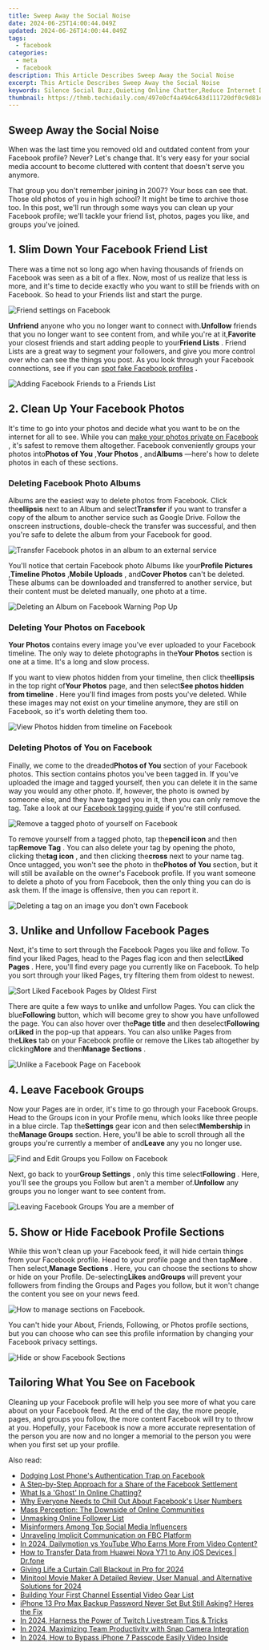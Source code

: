 ```yaml
---
title: Sweep Away the Social Noise
date: 2024-06-25T14:00:44.049Z
updated: 2024-06-26T14:00:44.049Z
tags:
  - facebook
categories:
  - meta
  - facebook
description: This Article Describes Sweep Away the Social Noise
excerpt: This Article Describes Sweep Away the Social Noise
keywords: Silence Social Buzz,Quieting Online Chatter,Reduce Internet Distractions,Clear Digital Clutter,Mute Social Media,Eliminate Web Noise,Peaceful Online Space
thumbnail: https://thmb.techidaily.com/497e0cf4a494c643d111720df0c9d81e356ffb4889a6eb2b11c281fd2cb5d878.jpg
---
```


## Sweep Away the Social Noise

 When was the last time you removed old and outdated content from your Facebook profile? Never? Let's change that. It's very easy for your social media account to become cluttered with content that doesn't serve you anymore.

 That group you don't remember joining in 2007? Your boss can see that. Those old photos of you in high school? It might be time to archive those too. In this post, we'll run through some ways you can clean up your Facebook profile; we'll tackle your friend list, photos, pages you like, and groups you've joined.

## 1\. Slim Down Your Facebook Friend List

 There was a time not so long ago when having thousands of friends on Facebook was seen as a bit of a flex. Now, most of us realize that less is more, and it's time to decide exactly who you want to still be friends with on Facebook. So head to your Friends list and start the purge.

![Friend settings on Facebook](https://static1.makeuseofimages.com/wordpress/wp-content/uploads/2022/09/blur-photocom_1662729376.jpg)

**Unfriend** anyone who you no longer want to connect with.**Unfollow** friends that you no longer want to see content from, and while you're at it,**Favorite** your closest friends and start adding people to your**Friend Lists** . Friend Lists are a great way to segment your followers, and give you more control over who can see the things you post. As you look through your Facebook connections, see if you can [spot fake Facebook profiles](https://www.makeuseof.com/tag/spot-fake-facebook-account-stay-safe-weekly-facebook-tips/) **.**

![Adding Facebook Friends to a Friends List](https://static1.makeuseofimages.com/wordpress/wp-content/uploads/2022/09/blur-photocom_1662729286.jpg)

## 2\. Clean Up Your Facebook Photos

 It's time to go into your photos and decide what you want to be on the internet for all to see. While you can [make your photos private on Facebook](https://www.makeuseof.com/how-to-make-photos-private-on-facebook/) , it's safest to remove them altogether. Facebook conveniently groups your photos into**Photos of You** ,**Your Photos** , and**Albums** —here's how to delete photos in each of these sections.

### Deleting Facebook Photo Albums

 Albums are the easiest way to delete photos from Facebook. Click the**ellipsis** next to an Album and select**Transfer** if you want to transfer a copy of the album to another service such as Google Drive. Follow the onscreen instructions, double-check the transfer was successful, and then you're safe to delete the album from your Facebook for good.

![Transfer Facebook photos in an album to an external service](https://static1.makeuseofimages.com/wordpress/wp-content/uploads/2022/09/blur-photocom_1662729197.jpg)

 You'll notice that certain Facebook photo Albums like your**Profile Pictures** ,**Timeline Photos** ,**Mobile Uploads** , and**Cover Photos** can't be deleted. These albums can be downloaded and transferred to another service, but their content must be deleted manually, one photo at a time.

![Deleting an Album on Facebook Warning Pop Up](https://static1.makeuseofimages.com/wordpress/wp-content/uploads/2022/09/blur-photocom_1662729222.jpg)

### Deleting Your Photos on Facebook

**Your Photos** contains every image you've ever uploaded to your Facebook timeline. The only way to delete photographs in the**Your Photos** section is one at a time. It's a long and slow process.

 If you want to view photos hidden from your timeline, then click the**ellipsis** in the top right of**Your Photos** page, and then select**See photos hidden from timeline** . Here you'll find images from posts you've deleted. While these images may not exist on your timeline anymore, they are still on Facebook, so it's worth deleting them too.

![View Photos hidden from timeline on Facebook](https://static1.makeuseofimages.com/wordpress/wp-content/uploads/2022/09/blur-photocom_1662729155.jpg)

### Deleting Photos of You on Facebook

 Finally, we come to the dreaded**Photos of You** section of your Facebook photos. This section contains photos you've been tagged in. If you've uploaded the image and tagged yourself, then you can delete it in the same way you would any other photo. If, however, the photo is owned by someone else, and they have tagged you in it, then you can only remove the tag. Take a look at our [Facebook tagging guide](https://www.makeuseof.com/tag/3-things-you-need-to-know-about-photo-tagging-in-facebook/) if you're still confused.

![Remove a tagged photo of yourself on Facebook](https://static1.makeuseofimages.com/wordpress/wp-content/uploads/2022/09/blur-photocom_1662729047.jpg)

 To remove yourself from a tagged photo, tap the**pencil icon** and then tap**Remove Tag** . You can also delete your tag by opening the photo, clicking the**tag icon** , and then clicking the**cross** next to your name tag. Once untagged, you won't see the photo in the**Photos of You** section, but it will still be available on the owner's Facebook profile. If you want someone to delete a photo of you from Facebook, then the only thing you can do is ask them. If the image is offensive, then you can report it.

![Deleting a tag on an image you don't own Facebook](https://static1.makeuseofimages.com/wordpress/wp-content/uploads/2022/09/blur-photocom_1662729089.jpg)

## 3\. Unlike and Unfollow Facebook Pages

 Next, it's time to sort through the Facebook Pages you like and follow. To find your liked Pages, head to the Pages flag icon and then select**Liked Pages** . Here, you'll find every page you currently like on Facebook. To help you sort through your liked Pages, try filtering them from oldest to newest.

![Sort Liked Facebook Pages by Oldest First](https://static1.makeuseofimages.com/wordpress/wp-content/uploads/2022/09/blur-photocom_1662729001.jpg)

 There are quite a few ways to unlike and unfollow Pages. You can click the blue**Following** button, which will become grey to show you have unfollowed the page. You can also hover over the**Page title** and then deselect**Following** or**Liked** in the pop-up that appears. You can also unlike Pages from the**Likes** tab on your Facebook profile or remove the Likes tab altogether by clicking**More** and then**Manage Sections** .

![Unlike a Facebook Page on Facebook](https://static1.makeuseofimages.com/wordpress/wp-content/uploads/2022/09/blur-photocom_1662728904.jpg)

## 4\. Leave Facebook Groups

 Now your Pages are in order, it's time to go through your Facebook Groups. Head to the Groups icon in your Profile menu, which looks like three people in a blue circle. Tap the**Settings** gear icon and then select**Membership** in the**Manage Groups** section. Here, you'll be able to scroll through all the groups you're currently a member of and**Leave** any you no longer use.

![Find and Edit Groups you Follow on Facebook](https://static1.makeuseofimages.com/wordpress/wp-content/uploads/2022/09/blur-photocom_1662728697.jpg)

 Next, go back to your**Group Settings** , only this time select**Following** . Here, you'll see the groups you Follow but aren't a member of.**Unfollow** any groups you no longer want to see content from.

![Leaving Facebook Groups You are a member of](https://static1.makeuseofimages.com/wordpress/wp-content/uploads/2022/09/blur-photocom_1662728617.jpg)

## 5\. Show or Hide Facebook Profile Sections

 While this won't clean up your Facebook feed, it will hide certain things from your Facebook profile. Head to your profile page and then tap**More** . Then select,**Manage Sections** . Here, you can choose the sections to show or hide on your Profile. De-selecting**Likes** and**Groups** will prevent your followers from finding the Groups and Pages you follow, but it won't change the content you see on your news feed.

![How to manage sections on Facebook.](https://static1.makeuseofimages.com/wordpress/wp-content/uploads/2022/09/blur-photocom_1662728566.jpg)

 You can't hide your About, Friends, Following, or Photos profile sections, but you can choose who can see this profile information by changing your Facebook privacy settings.

![Hide or show Facebook Sections](https://static1.makeuseofimages.com/wordpress/wp-content/uploads/2022/09/blur-photocom_1662728521.jpg)

## Tailoring What You See on Facebook

 Cleaning up your Facebook profile will help you see more of what you care about on your Facebook feed. At the end of the day, the more people, pages, and groups you follow, the more content Facebook will try to throw at you. Hopefully, your Facebook is now a more accurate representation of the person you are now and no longer a memorial to the person you were when you first set up your profile.


<ins class="adsbygoogle"
     style="display:block"
     data-ad-format="autorelaxed"
     data-ad-client="ca-pub-7571918770474297"
     data-ad-slot="1223367746"></ins>



<ins class="adsbygoogle"
     style="display:block"
     data-ad-client="ca-pub-7571918770474297"
     data-ad-slot="8358498916"
     data-ad-format="auto"
     data-full-width-responsive="true"></ins>

<span class="atpl-alsoreadstyle">Also read:</span>
<div><ul>
<li><a href="https://facebook.techidaily.com/dodging-lost-phones-authentication-trap-on-facebook/"><u>Dodging Lost Phone's Authentication Trap on Facebook</u></a></li>
<li><a href="https://facebook.techidaily.com/a-step-by-step-approach-for-a-share-of-the-facebook-settlement/"><u>A Step-by-Step Approach for a Share of the Facebook Settlement</u></a></li>
<li><a href="https://facebook.techidaily.com/what-is-a-ghost-in-online-chatting/"><u>What Is a 'Ghost' In Online Chatting?</u></a></li>
<li><a href="https://facebook.techidaily.com/why-everyone-needs-to-chill-out-about-facebooks-user-numbers/"><u>Why Everyone Needs to Chill Out About Facebook's User Numbers</u></a></li>
<li><a href="https://facebook.techidaily.com/mass-perception-the-downside-of-online-communities/"><u>Mass Perception: The Downside of Online Communities</u></a></li>
<li><a href="https://facebook.techidaily.com/unmasking-online-follower-list/"><u>Unmasking Online Follower List</u></a></li>
<li><a href="https://facebook.techidaily.com/misinformers-among-top-social-media-influencers/"><u>Misinformers Among Top Social Media Influencers</u></a></li>
<li><a href="https://facebook.techidaily.com/unraveling-implicit-communication-on-fbc-platform/"><u>Unraveling Implicit Communication on FBC Platform</u></a></li>
<li><a href="https://youtube-clips.techidaily.com/in-2024-dailymotion-vs-youtube-who-earns-more-from-video-content/"><u>In 2024, Dailymotion vs YouTube  Who Earns More From Video Content?</u></a></li>
<li><a href="https://android-transfer.techidaily.com/how-to-transfer-data-from-huawei-nova-y71-to-any-ios-devices-drfone-by-drfone-transfer-from-android-transfer-from-android/"><u>How to Transfer Data from Huawei Nova Y71 to Any iOS Devices | Dr.fone</u></a></li>
<li><a href="https://some-techniques.techidaily.com/giving-life-a-curtain-call-blackout-in-pro-for-2024/"><u>Giving Life a Curtain Call  Blackout in Pro for 2024</u></a></li>
<li><a href="https://ai-video-apps.techidaily.com/minitool-movie-maker-a-detailed-review-user-manual-and-alternative-solutions-for-2024/"><u>Minitool Movie Maker A Detailed Review, User Manual, and Alternative Solutions for 2024</u></a></li>
<li><a href="https://youtube-clips.techidaily.com/building-your-first-channel-essential-video-gear-list/"><u>Building Your First Channel  Essential Video Gear List</u></a></li>
<li><a href="https://ios-unlock.techidaily.com/iphone-13-pro-max-backup-password-never-set-but-still-asking-heres-the-fix-by-drfone-ios/"><u>iPhone 13 Pro Max Backup Password Never Set But Still Asking? Heres the Fix</u></a></li>
<li><a href="https://twitter-videos.techidaily.com/in-2024-harness-the-power-of-twitch-livestream-tips-and-tricks/"><u>In 2024, Harness the Power of Twitch  Livestream Tips & Tricks</u></a></li>
<li><a href="https://snapchat-videos.techidaily.com/in-2024-maximizing-team-productivity-with-snap-camera-integration/"><u>In 2024, Maximizing Team Productivity with Snap Camera Integration</u></a></li>
<li><a href="https://ios-unlock.techidaily.com/in-2024-how-to-bypass-iphone-7-passcode-easily-video-inside-by-drfone-ios/"><u>In 2024, How to Bypass iPhone 7 Passcode Easily Video Inside</u></a></li>
</ul></div>
